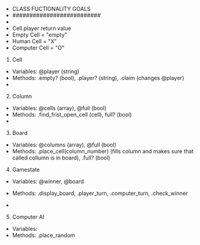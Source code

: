 - CLASS FUCTIONALITY GOALS
- ##########################
-
- Cell.player return value
- Empty Cell = "empty"
- Human Cell = "X"
- Computer Cell = "O"
1. Cell
- Variables: @player (string)
- Methods: .empty? (bool), .player? (string), .claim (changes @player)
- 
2. Column
- Variables: @cells (array), @full (bool)
- Methods: .find_frist_open_cell (cell), full? (bool)
- 
3. Board
- Variables: @columns (array), @full (bool)
- Methods: .place_cell(column_number) (fills column and makes sure that called collumn is in board), .full? (bool)

4. Gamestate
- Variables: @winner, @board
- Methods: .display_board, .player_turn, .computer_turn, .check_winner

-
5. Computer AI
- Variables: 
- Methods: .place_random